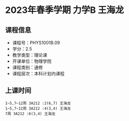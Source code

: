 # 2023年春季学期 力学B 王海龙






## 课程信息

- 课程号：PHYS1001B.09
- 学分：2.5
- 教学类型：理论课
- 开课单位：物理学院
- 课程类别：通修
- 课程层次：本科计划内课程

## 上课时间

```
1~5,7~12周 3A212 :2(6,7) 王海龙
1~5,7~12周 3A212 :4(3,4) 王海龙
7周 3A212 :6(3,4) 王海龙
```

